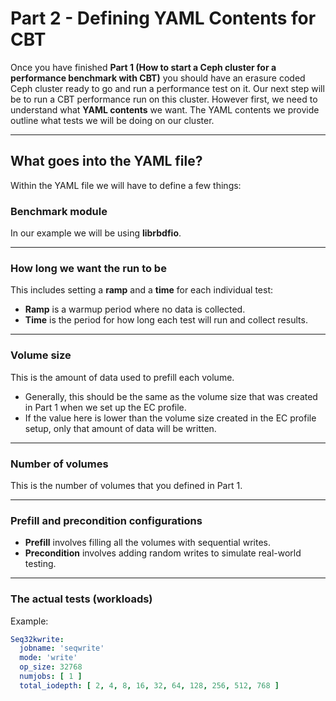 # Part 2 - Defining YAML Contents for CBT

Once you have finished **Part 1 (How to start a Ceph cluster for a performance benchmark with CBT)** you should have an erasure coded Ceph cluster ready to go and run a performance test on it. Our next step will be to run a CBT performance run on this cluster. However first, we need to understand what **YAML contents** we want. The YAML contents we provide outline what tests we will be doing on our cluster.

---

## What goes into the YAML file?

Within the YAML file we will have to define a few things:

### Benchmark module
In our example we will be using **librbdfio**.

---

### How long we want the run to be
This includes setting a **ramp** and a **time** for each individual test:  

- **Ramp** is a warmup period where no data is collected.  
- **Time** is the period for how long each test will run and collect results.  

---

### Volume size
This is the amount of data used to prefill each volume.  
- Generally, this should be the same as the volume size that was created in Part 1 when we set up the EC profile.  
- If the value here is lower than the volume size created in the EC profile setup, only that amount of data will be written.  

---

### Number of volumes
This is the number of volumes that you defined in Part 1.  

---

### Prefill and precondition configurations
- **Prefill** involves filling all the volumes with sequential writes.  
- **Precondition** involves adding random writes to simulate real-world testing.  

---

### The actual tests (workloads)
Example:  

```yaml
Seq32kwrite:
  jobname: 'seqwrite'
  mode: 'write'
  op_size: 32768
  numjobs: [ 1 ]
  total_iodepth: [ 2, 4, 8, 16, 32, 64, 128, 256, 512, 768 ]
